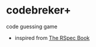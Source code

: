 # codebreker+

code guessing game

- inspired from [The RSpec Book](https://pragprog.com/book/achbd/the-rspec-book)
